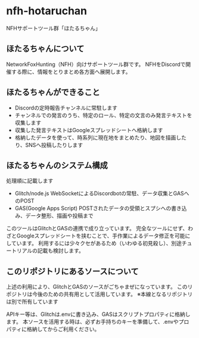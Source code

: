 # nfh-hotaruchan
NFHサポートツール群「ほたるちゃん」

## ほたるちゃんについて
NetworkFoxHunting（NFH）向けサポートツール群です。
NFHをDiscordで開催する際に、情報をとりまとめ各方面へ展開します。

## ほたるちゃんができること
+ Discordの定時報告チャンネルに常駐します
+ チャンネルでの発言のうち、特定のロール、特定の文言のみ発言テキストを収集します
+ 収集した発言テキストはGoogleスプレッドシートへ格納します
+ 格納したデータを使って、時系列に現在地をまとめたり、地図を描画したり、SNSへ投稿したりします

## ほたるちゃんのシステム構成
処理順に記載します
+ Glitch/node.js WebSocketによるDiscordbotの常駐、データ収集とGASへのPOST
+ GAS(Google Apps Script) POSTされたデータの受領とスプシへの書き込み、データ整形、描画や投稿まで

このツールはGlitchとGASの連携で成り立っています。
完全なツールにせず、わざとGoogleスプレッドシートを挟むことで、手作業によるデータ修正を可能にしています。
利用するには少々クセがあるため（いわゆる初見殺し）、別途チュートリアルの記載も検討します。

## このリポジトリにあるソースについて
上述の利用により、GlitchとGASのソースがごちゃまぜになっています。
このリポジトリは今後のための共有用として活用しています。
※本線となるリポジトリは別で所有しています

APIキー等は、Glitchは.envに書き込み、GASはスクリプトプロパティに格納します。
本ソースを活用する時は、必ずお手持ちのキーを準備して、.envやプロパティに格納してからご利用ください。
